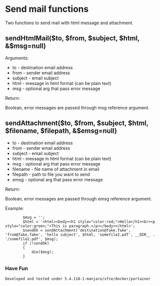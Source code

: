 # Send mail functions

Two functions to send mail with html message and attachment.


## sendHtmlMail($to, $from, $subject, $html, &$msg=null)

Arguments:  

* to - destination email address
* from - sender email address
* subject - email subject
* html - message in html format (can be plain text)
* msg - optional arg that pass error message

Return:

Boolean, error messages are passed through msg reference argument.



## sendAttachment($to, $from, $subject, $html, $filename, $filepath, &$emsg=null)

* to - destination email address
* from - sender email address
* subject - email subject
* html - message in html format (can be plain text)
* msg - optional arg that pass error message
* filename - file name of attachment in email
* filepath - path to file you want to send
* emsg - optional arg that pass error message

Return:

Boolean, error messages are passed through emsg reference argument.


Example:

            $msg = '';
            $html = '<html><body><h1 style="color:red;">Hello</h1><br><p style="color:green;">This is paragraph.</p></body></html>';
            $sendOk = sendAttachment('destination@fake.fake', 'from@fake.fake', 'hello subject', $html, 'somefile2.pdf', __DIR__ . '/somefile2.pdf', $msg);
            if (!sendOk)
            {
                die($msg);
            }


### Have Fun
`Developed and tested under 5.4.118-1-manjaro/xfce/docker/portainer`
